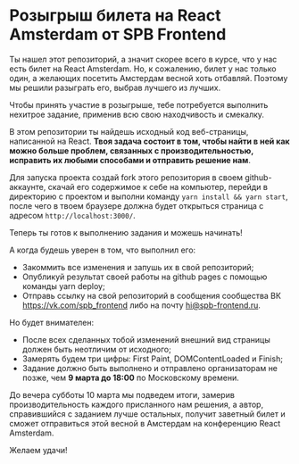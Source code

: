 # Розыгрыш билета на React Amsterdam от SPB Frontend

Ты нашел этот репозиторий, а значит скорее всего в курсе, что у нас есть билет на React Amsterdam. Но, к сожалению, билет у нас только один, а желающих посетить Амстердам весной хоть отбавляй. Поэтому мы решили разыграть его, выбрав лучшего из лучших. 

Чтобы принять участие в розыгрыше, тебе потребуется выполнить нехитрое задание, применив всю свою находчивость и смекалку.

В этом репозитории ты найдешь исходный код веб-страницы, написанной на React. **Твоя задача состоит в том, чтобы найти в ней как можно больше проблем, связанных с производительностью, исправить их любыми способами и отправить решение нам**.

Для запуска проекта создай fork этого репозитория в своем github-аккаунте, скачай его содержимое к себе на компьютер, перейди в директорию с проектом и выполни команду `yarn install && yarn start`, после чего в твоем браузере должна будет открыться страница с адресом `http://localhost:3000/`. 

Теперь ты готов к выполнению задания и можешь начинать!

А когда будешь уверен в том, что выполнил его:
 - Закоммить все изменения и запушь их в свой репозиторий;
 - Опубликуй результат своей работы на github pages с помощью команды yarn deploy;
 - Отправь ссылку на свой репозиторий в сообщения сообщества ВК https://vk.com/spb_frontend либо на почту hi@spb-frontend.ru.

Но будет внимателен:
 - После всех сделанных тобой изменений внешний вид страницы должен быть неотличим от исходного;
 - Замерять будем три цифры: First Paint, DOMContentLoaded и Finish;
 - Задание должно быть выполнено и отправлено организаторам не позже, чем **9 марта до 18:00** по Московскому времени.

До вечера субботы 10 марта мы подведем итоги, замерив производительность каждого присланного нам решения, а автор, справившийся с заданием лучше остальных, получит заветный билет и сможет отправиться этой весной в Амстердам на конференцию React Amsterdam.

Желаем удачи!

